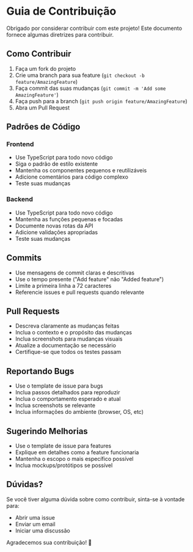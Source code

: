 # Guia de Contribuição

Obrigado por considerar contribuir com este projeto! Este documento fornece algumas diretrizes para contribuir.

## Como Contribuir

1. Faça um fork do projeto
2. Crie uma branch para sua feature (`git checkout -b feature/AmazingFeature`)
3. Faça commit das suas mudanças (`git commit -m 'Add some AmazingFeature'`)
4. Faça push para a branch (`git push origin feature/AmazingFeature`)
5. Abra um Pull Request

## Padrões de Código

### Frontend

- Use TypeScript para todo novo código
- Siga o padrão de estilo existente
- Mantenha os componentes pequenos e reutilizáveis
- Adicione comentários para código complexo
- Teste suas mudanças

### Backend

- Use TypeScript para todo novo código
- Mantenha as funções pequenas e focadas
- Documente novas rotas da API
- Adicione validações apropriadas
- Teste suas mudanças

## Commits

- Use mensagens de commit claras e descritivas
- Use o tempo presente ("Add feature" não "Added feature")
- Limite a primeira linha a 72 caracteres
- Referencie issues e pull requests quando relevante

## Pull Requests

- Descreva claramente as mudanças feitas
- Inclua o contexto e o propósito das mudanças
- Inclua screenshots para mudanças visuais
- Atualize a documentação se necessário
- Certifique-se que todos os testes passam

## Reportando Bugs

- Use o template de issue para bugs
- Inclua passos detalhados para reproduzir
- Inclua o comportamento esperado e atual
- Inclua screenshots se relevante
- Inclua informações do ambiente (browser, OS, etc)

## Sugerindo Melhorias

- Use o template de issue para features
- Explique em detalhes como a feature funcionaria
- Mantenha o escopo o mais específico possível
- Inclua mockups/protótipos se possível

## Dúvidas?

Se você tiver alguma dúvida sobre como contribuir, sinta-se à vontade para:

- Abrir uma issue
- Enviar um email
- Iniciar uma discussão

Agradecemos sua contribuição! 🎉
